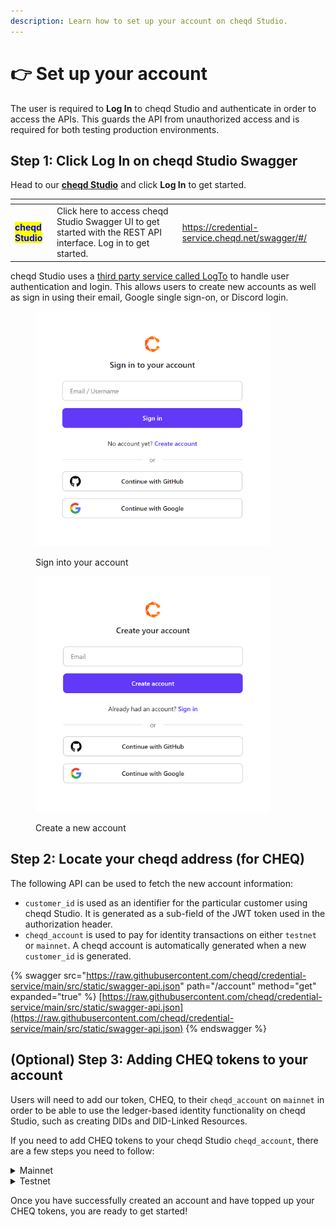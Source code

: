 ```yaml
---
description: Learn how to set up your account on cheqd Studio.
---
```


# 👉 Set up your account

The user is required to **Log In** to cheqd Studio and authenticate in order to access the APIs. This guards the API from unauthorized access and is required for both testing production environments.

## Step 1: Click Log In on cheqd Studio Swagger

Head to our [**cheqd Studio**](https://credential-service.cheqd.net/swagger/#/) and click **Log In** to get started.

<table data-card-size="large" data-view="cards"><thead><tr><th></th><th></th><th data-hidden data-card-target data-type="content-ref"></th></tr></thead><tbody><tr><td><mark style="color:blue;"><strong>cheqd Studio</strong></mark></td><td>Click here to access cheqd Studio Swagger UI to get started with the REST API interface. Log in to get started.</td><td><a href="https://credential-service.cheqd.net/swagger/#/">https://credential-service.cheqd.net/swagger/#/</a></td></tr></tbody></table>

cheqd Studio uses a [third party service called LogTo](https://logto.io/) to handle user authentication and login. This allows users to create new accounts as well as sign in using their email, Google single sign-on, or Discord login.&#x20;

<div align="left">

<figure><img src="../../.gitbook/assets/Credential Service Sign In.png" alt="" width="375"><figcaption><p>Sign into your account</p></figcaption></figure>

 

<figure><img src="../../.gitbook/assets/Credential Service Sign up.png" alt="" width="375"><figcaption><p>Create a new account</p></figcaption></figure>

</div>

## Step 2: Locate your cheqd address (for CHEQ)

The following API can be used to fetch the new account information:

* `customer_id` is used as an identifier for the particular customer using cheqd Studio. It is generated as a sub-field of the JWT token used in the authorization header.
* `cheqd_account` is used to pay for identity transactions on either `testnet` or `mainnet`. A cheqd account is automatically generated when a new `customer_id` is generated.

{% swagger src="https://raw.githubusercontent.com/cheqd/credential-service/main/src/static/swagger-api.json" path="/account" method="get" expanded="true" %}
[https://raw.githubusercontent.com/cheqd/credential-service/main/src/static/swagger-api.json](https://raw.githubusercontent.com/cheqd/credential-service/main/src/static/swagger-api.json)
{% endswagger %}

## (Optional) Step 3: Adding CHEQ tokens to your account

Users will need to add our token, CHEQ, to their `cheqd_account`  on `mainnet` in order to be able to use the ledger-based identity functionality on cheqd Studio, such as creating DIDs and DID-Linked Resources.

If you need to add CHEQ tokens to your cheqd Studio `cheqd_account`, there are a few steps you need to follow:

<details>

<summary>Mainnet</summary>

* First you need to [setup your wallet](../../network/wallets/) which is able to hold CHEQ tokens. We recommend using [Leap Wallet](https://www.leapwallet.io/) which natively supports all CHEQ transactions in a browser plugin or on mobile. Alternatively, follow the [tutorial here to setup your Keplr wallet](../../network/wallets/keplr-setup.md).
* You will then need to [get CHEQ tokens from any of the listed providers here](https://cheqd.io/get-involved/).
* You will need to send CHEQ tokens from your new cheqd Wallet account to your `cheqd_account` address for using the Credential Service.

</details>

<details>

<summary>Testnet</summary>

* It is unlikely that you will ever need to top up your Testnet account, as this is handled automatically. However, in the event that your Testnet account runs out of tokens, you can follow the step below.
* This is super simple. You can add free CHEQ tokens to your cheqd\_account [via our Testnet Faucet](../../network/tools/testnet-faucet.md) by inputting your cheqd account address. Access the [Testnet Faucet directly here](https://testnet-faucet.cheqd.io/).

</details>

Once you have successfully created an account and have topped up your CHEQ tokens, you are ready to get started!
